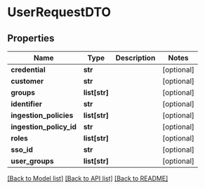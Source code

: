 # UserRequestDTO

## Properties
Name | Type | Description | Notes
------------ | ------------- | ------------- | -------------
**credential** | **str** |  | [optional] 
**customer** | **str** |  | [optional] 
**groups** | **list[str]** |  | [optional] 
**identifier** | **str** |  | [optional] 
**ingestion_policies** | **list[str]** |  | [optional] 
**ingestion_policy_id** | **str** |  | [optional] 
**roles** | **list[str]** |  | [optional] 
**sso_id** | **str** |  | [optional] 
**user_groups** | **list[str]** |  | [optional] 

[[Back to Model list]](../README.md#documentation-for-models) [[Back to API list]](../README.md#documentation-for-api-endpoints) [[Back to README]](../README.md)


